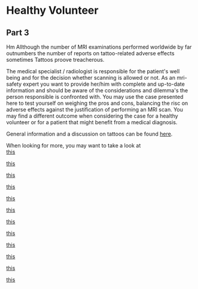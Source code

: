 # Healthy Volunteer

## Part 3

Hm Allthough the number of MRI examinations performed worldwide by far outnumbers the number of reports on 
tattoo-related adverse effects sometimes Tattoos proove treacherous. 



The medical specialist / radiologist is responsible for the patient's well being and for the decision whether scanning is allowed or not.
As an mri-safety expert you want to provide her/him with complete and up-to-date information and should be aware of the considerations and dilemma's 
the person responsible is confronted with. 
You may use the case presented here to test yourself on weighing the pros and cons, balancing the risc on adverse effects against the justification 
of performing an MRI scan. You may find a different outcome when considering the case for a healthy volunteer or for a patient that might benefit from a medical diagnosis.



General information and a discussion on tattoos can be found [here](http://www.mrisafety.com/SafetyInformation_view.php?editid1=228).

When looking for more, you may want to take a look at
<br>
[this](https://onlinelibrary.wiley.com/doi/full/10.1002/jmri.10049)
<br>

[this](https://www.ajronline.org/doi/10.2214/AJR.06.5082)
<br>

[this](https://journals.lww.com/plasreconsurg/Citation/1998/04000/MRI_INTERACTION_WITH_TATTOO_PIGMENTS.51.aspx)
<br>

[this](https://www.ajronline.org/doi/full/10.2214/ajr.183.2.1830541)

[this]()
<br>

[this]()
<br>

[this]()
<br>

[this]()
<br>

[this]()
<br>

[this]()
<br>

[this]()
<br>

[this]()
<br>

